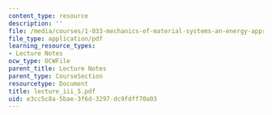 ```yaml
---
content_type: resource
description: ''
file: /media/courses/1-033-mechanics-of-material-systems-an-energy-approach-fall-2003/e3cc5c8a5bae3f6d3297dc9fdff70a03_lecture_iii_5.pdf
file_type: application/pdf
learning_resource_types:
- Lecture Notes
ocw_type: OCWFile
parent_title: Lecture Notes
parent_type: CourseSection
resourcetype: Document
title: lecture_iii_5.pdf
uid: e3cc5c8a-5bae-3f6d-3297-dc9fdff70a03
---
```

